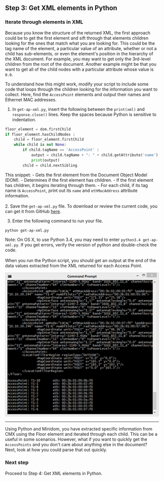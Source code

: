 ## Step 3: Get XML elements in Python

### Iterate through elements in XML

Because you know the structure of the returned XML, the first approach could be to get the first element and sift through that elements children looking for the ones that match what you are looking for. This could be the tag name of the element, a particular value of an attribute, whether or not a child has sub-elements, or even the element's position in the hierarchy of the XML document. For example, you may want to get only the 3rd-level children from the root of the document. Another example might be that you want to get all of the child nodes with a particular attribute whose value is `0.0`.

To understand how this might work, modify your script to include some code that loops through the children looking for the information you want to collect. Here, find the `AccessPoint` elements and output their names and Ethernet MAC addresses.

1. In `get-ap-xml.py`, insert the following between the `print(xml)` and `response.close()` lines. Keep the spaces because Python is sensitive to indentation.
```python
floor_element = dom.firstChild
if floor_element.hasChildNodes :
    child = floor_element.firstChild
    while child is not None:
        if child.tagName == 'AccessPoint' :
            output = child.tagName + ": " + child.getAttribute('name') + '\t eth: ' + child.getAttribute('ethMacAddress')
            print(output)
        child = child.nextSibling
```
This snippet:
	-  Gets the first element from the Document Object Model (DOM).
	-  Determines if the first element has children.
	-  If the first element has children, it begins iterating through them.
	-  For each child, if its tag name is `AccessPoint`, print out its `name` and `ethMacAddress` attribute information.
<br/>
<br/>
2. Save the `get-ap-xml.py` file. To download or review the current code, you can get it from GitHub <a href="https://github.com/CiscoDevNet/coding-skills-sample-code/blob/master/coding201-parsing-xml/get-ap-xml-3.py" target="_blank">here</a>.

3. Enter the following command to run your file.
```
python get-ap-xml.py
```
Note: On OS X, to use Python 3.4, you may need to enter `python3.4 get-ap-xml.py`. If you get errors, verify the version of python and double-check the code.
<br/>
<br/>
When you run the Python script, you should get an output at the end of the data values extracted from the XML returned for each Access Point.

![](assets/images/xml-output-parse-001.png)

----------

Using Python and Minidom, you have extracted specific information from CMX using the Floor element and iterated through each child. This can be a useful in some scenarios. However, what if you want to quickly get the `AccessPoints` and you don't care about anything else in the document?  Next, look at how you could parse that out quickly.

### Next step

Proceed to Step 4: Get XML elements in Python.
